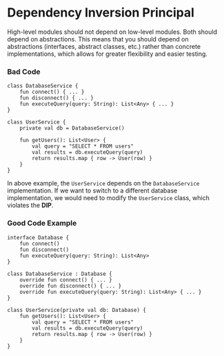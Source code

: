 # Dependency Inversion Principal

High-level modules should not depend on low-level modules. Both should depend on abstractions. This means that you should depend on abstractions (interfaces, abstract classes, etc.) rather than concrete implementations, which allows for greater flexibility and easier testing.



### Bad Code

```agsl
class DatabaseService {
    fun connect() { ... }
    fun disconnect() { ... }
    fun executeQuery(query: String): List<Any> { ... }
}

class UserService {
    private val db = DatabaseService()

    fun getUsers(): List<User> {
        val query = "SELECT * FROM users"
        val results = db.executeQuery(query)
        return results.map { row -> User(row) }
    }
}

```

In above example, the `UserService` depends on the `DatabaseService` implementation. If we want to switch to a different database implementation, we would need to modify the `UserService` class, which violates the **DIP**.

### Good Code Example

```agsl
interface Database {
    fun connect()
    fun disconnect()
    fun executeQuery(query: String): List<Any>
}

class DatabaseService : Database {
    override fun connect() { ... }
    override fun disconnect() { ... }
    override fun executeQuery(query: String): List<Any> { ... }
}

class UserService(private val db: Database) {
    fun getUsers(): List<User> {
        val query = "SELECT * FROM users"
        val results = db.executeQuery(query)
        return results.map { row -> User(row) }
    }
}

```